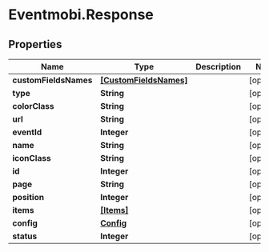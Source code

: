 # Eventmobi.Response

## Properties
Name | Type | Description | Notes
------------ | ------------- | ------------- | -------------
**customFieldsNames** | [**[CustomFieldsNames]**](CustomFieldsNames.md) |  | [optional] 
**type** | **String** |  | [optional] 
**colorClass** | **String** |  | [optional] 
**url** | **String** |  | [optional] 
**eventId** | **Integer** |  | [optional] 
**name** | **String** |  | [optional] 
**iconClass** | **String** |  | [optional] 
**id** | **Integer** |  | [optional] 
**page** | **String** |  | [optional] 
**position** | **Integer** |  | [optional] 
**items** | [**[Items]**](Items.md) |  | [optional] 
**config** | [**Config**](Config.md) |  | [optional] 
**status** | **Integer** |  | [optional] 



